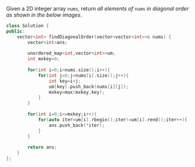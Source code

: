 Given a 2D integer array `nums`, return _all elements of_ `nums` _in diagonal order as shown in the below images_.

```cpp
class Solution {
public:
    vector<int> findDiagonalOrder(vector<vector<int>>& nums) {
        vector<int>ans;
        
        unordered_map<int,vector<int>>um;
        int mxkey=0;
        
        for(int i=0;i<nums.size();i++){
            for(int j=0;j<nums[i].size();j++){
                int key=i+j;
                um[key].push_back(nums[i][j]);
                mxkey=max(mxkey,key);
            }
        }
    
        for(int i=0;i<=mxkey;i++){
            for(auto iter=um[i].rbegin();iter!=um[i].rend();iter++){
                ans.push_back(*iter);
            }
        }
        
        return ans;
    }
};

```